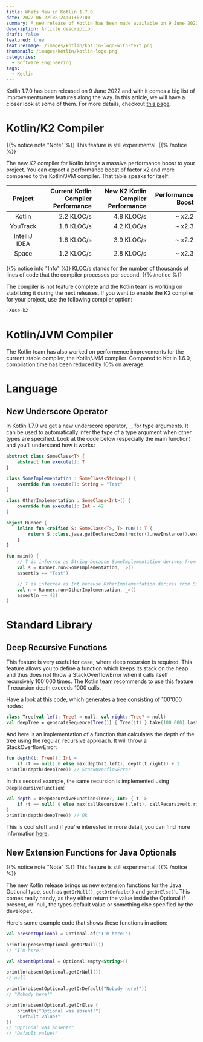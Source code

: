 ```yaml
---
title: Whats New in Kotlin 1.7.0
date: 2022-06-22T08:24:01+02:00
summary: A new release of Kotlin has been made available on 9 June 2022. Let's dive in a bit and find ou what new features and improvements it brings us as developers.
description: Article description.
draft: false 
featured: true
featureImage: /images/kotlin/kotlin-logo-with-text.png
thumbnail: /images/kotlin/kotlin-logo.png
categories:
  - Software Engineering
tags:
  - Kotlin
---
```


Kotlin 1.7.0 has been released on 9 June 2022 and with it comes a big list of improvements/new features along the way. In this article, we will have a closer look at some of them. For more details, checkout [this page](https://kotlinlang.org/docs/whatsnew17.html).

# Kotlin/K2 Compiler
{{% notice note "Note" %}}
This feature is still experimental.
{{% /notice %}}

The new K2 compiler for Kotlin brings a massive performance boost to your project. You can expect a performance boost of factor x2 and more compared to the Kotlin/JVM compiler. That table speaks for itself:

| Project       | Current Kotlin Compiler Performance | New K2 Kotlin Compiler Performance | Performance Boost |
| :-----------: | ----------------------------------: | ---------------------------------: | ----------------: |
| Kotlin        | 2.2 KLOC/s                          | 4.8 KLOC/s                         | ~ x2.2            |
| YouTrack      | 1.8 KLOC/s                          | 4.2 KLOC/s                         | ~ x2.3            |
| IntelliJ IDEA | 1.8 KLOC/s                          | 3.9 KLOC/s                         | ~ x2.2            |
| Space         | 1.2 KLOC/s                          | 2.8 KLOC/s                         | ~ x2.3            |

{{% notice info "Info" %}}
KLOC/s stands for the number of thousands of lines of code that the compiler processes per second.
{{% /notice %}}

The compiler is not feature complete and the Kotlin team is working on stabilizing it during the next releases. If you want to enable the K2 compiler for your project, use the following compiler option:

```bash
-Xuse-k2
```

# Kotlin/JVM Compiler
The Kotlin team has also worked on performence improvements for the current stable compiler, the Kotlin/JVM compiler. Compared to Kotlin 1.6.0, compilation time has been reduced by 10% on average.

# Language

## New Underscore Operator
In Kotlin 1.7.0 we get a new underscore operator, `_`, for type arguments. It can be used to automatically infer the type of a type argument when other types are specified. Look at the code below (especially the main function) and you'll understand how it works:

```kotlin
abstract class SomeClass<T> {
    abstract fun execute(): T
}

class SomeImplementation : SomeClass<String>() {
    override fun execute(): String = "Test"
}

class OtherImplementation : SomeClass<Int>() {
    override fun execute(): Int = 42
}

object Runner {
    inline fun <reified S: SomeClass<T>, T> run(): T {
        return S::class.java.getDeclaredConstructor().newInstance().execute()
    }
}

fun main() {
    // T is inferred as String because SomeImplementation derives from SomeClass<String>
    val s = Runner.run<SomeImplementation, _>()
    assert(s == "Test")

    // T is inferred as Int because OtherImplementation derives from SomeClass<Int>
    val n = Runner.run<OtherImplementation, _>()
    assert(n == 42)
}
```

# Standard Library

## Deep Recursive Functions
This feature is very useful for case, where deep recursion is required. This feature allows you to define a function which keeps its stack on the heap and thus does not throw a StackOverflowError when it calls itself recursively 100'000 times. The Kotlin team recommends to use this feature if recursion depth exceeds 1000 calls. 

Have a look at this code, which generates a tree consisting of 100'000 nodes:

```kotlin
class Tree(val left: Tree? = null, val right: Tree? = null)
val deepTree = generateSequence(Tree()) { Tree(it) }.take(100_000).last()
```

And here is an implementation of a function that calculates the depth of the tree using the regular, recursive approach. It will throw a StackOverflowError:

```kotlin
fun depth(t: Tree?): Int =
    if (t == null) 0 else max(depth(t.left), depth(t.right)) + 1
println(depth(deepTree)) // StackOverflowError
```

In this second example, the same recursion is implemented using `DeepRecursiveFunction`:

```kotlin
val depth = DeepRecursiveFunction<Tree?, Int> { t ->
    if (t == null) 0 else max(callRecursive(t.left), callRecursive(t.right)) + 1
}
println(depth(deepTree)) // Ok
```

This is cool stuff and if you're interested in more detail, you can find more information [here](https://kotlinlang.org/api/latest/jvm/stdlib/kotlin/-deep-recursive-function/).

## New Extension Functions for Java Optionals
{{% notice note "Note" %}}
This feature is still experimental.
{{% /notice %}}

The new Kotlin release brings us new extension functions for the Java Optional type, such as `getOrNull()`, `getOrDefault()` and `getOrElse()`. This comes really handy, as they either return the value inside the Optional if present, or `null, the types default value or something else specified by the developer.

Here's some example code that shows these functions in action:

```kotlin
val presentOptional = Optional.of("I'm here!")

println(presentOptional.getOrNull())
// "I'm here!"

val absentOptional = Optional.empty<String>()

println(absentOptional.getOrNull())
// null

println(absentOptional.getOrDefault("Nobody here!"))  
// "Nobody here!"

println(absentOptional.getOrElse {
    println("Optional was absent!")
    "Default value!"
})
// "Optional was absent!"
// "Default value!"
```



